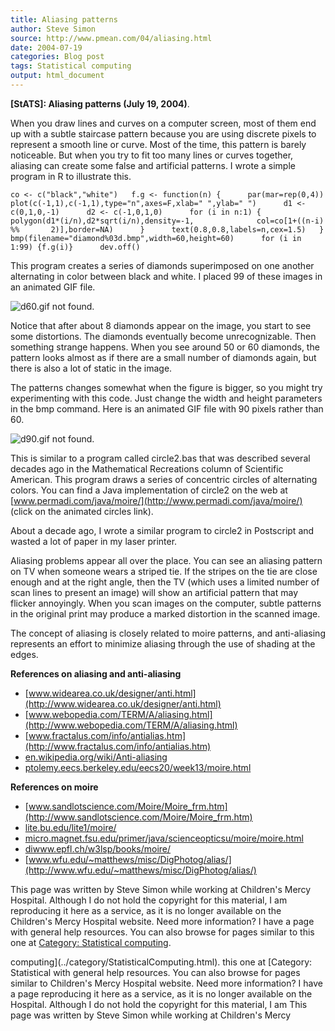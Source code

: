 ```yaml
---
title: Aliasing patterns
author: Steve Simon
source: http://www.pmean.com/04/aliasing.html
date: 2004-07-19
categories: Blog post
tags: Statistical computing
output: html_document
---
```

**[StATS]: Aliasing patterns (July 19, 2004)**.

When you draw lines and curves on a computer screen, most of them end up
with a subtle staircase pattern because you are using discrete pixels to
represent a smooth line or curve. Most of the time, this pattern is
barely noticeable. But when you try to fit too many lines or curves
together, aliasing can create some false and artificial patterns. I
wrote a simple program in R to illustrate this.

`co <- c("black","white")   f.g <- function(n) {      par(mar=rep(0,4))      plot(c(-1,1),c(-1,1),type="n",axes=F,xlab=" ",ylab=" ")      d1 <- c(0,1,0,-1)      d2 <- c(-1,0,1,0)      for (i in n:1) {          polygon(d1*(i/n),d2*sqrt(i/n),density=-1,              col=co[1+((n-i) %%       2)],border=NA)      }      text(0.8,0.8,labels=n,cex=1.5)   }      bmp(filename="diamond%03d.bmp",width=60,height=60)      for (i in 1:99) {f.g(i)}      dev.off()`

This program creates a series of diamonds superimposed on one another
alternating in color between black and white. I placed 99 of these
images in an animated GIF file.

![d60.gif not found.](http://www.pmean.com/images/images/04/aliasing01.png)

Notice that after about 8 diamonds appear on the image, you start to see
some distortions. The diamonds eventually become unrecognizable. Then
something strange happens. When you see around 50 or 60 diamonds, the
pattern looks almost as if there are a small number of diamonds again,
but there is also a lot of static in the image.

The patterns changes somewhat when the figure is bigger, so you might
try experimenting with this code. Just change the width and height
parameters in the bmp command. Here is an animated GIF file with 90
pixels rather than 60.

![d90.gif not found.](http://www.pmean.com/images/images/04/aliasing02.png)

This is similar to a program called circle2.bas that was described
several decades ago in the Mathematical Recreations column of Scientific
American. This program draws a series of concentric circles of
alternating colors. You can find a Java implementation of circle2 on the
web at [www.permadi.com/java/moire/](http://www.permadi.com/java/moire/)
(click on the animated circles link).

About a decade ago, I wrote a similar program to circle2 in Postscript
and wasted a lot of paper in my laser printer.

Aliasing problems appear all over the place. You can see an aliasing
pattern on TV when someone wears a striped tie. If the stripes on the
tie are close enough and at the right angle, then the TV (which uses a
limited number of scan lines to present an image) will show an
artificial pattern that may flicker annoyingly. When you scan images on
the computer, subtle patterns in the original print may produce a marked
distortion in the scanned image.

The concept of aliasing is closely related to moire patterns, and
anti-aliasing represents an effort to minimize aliasing through the use
of shading at the edges.

**References on aliasing and anti-aliasing**

-   [www.widearea.co.uk/designer/anti.html](http://www.widearea.co.uk/designer/anti.html)
-   [www.webopedia.com/TERM/A/aliasing.html](http://www.webopedia.com/TERM/A/aliasing.html)
-   [www.fractalus.com/info/antialias.htm](http://www.fractalus.com/info/antialias.htm)
-   [en.wikipedia.org/wiki/Anti-aliasing](http://en.wikipedia.org/wiki/Anti-aliasing)
-   [ptolemy.eecs.berkeley.edu/eecs20/week13/moire.html](http://ptolemy.eecs.berkeley.edu/eecs20/week13/moire.html)

**References on moire**

-   [www.sandlotscience.com/Moire/Moire_frm.htm](http://www.sandlotscience.com/Moire/Moire_frm.htm)
-   [lite.bu.edu/lite1/moire/](http://lite.bu.edu/lite1/moire/)
-   [micro.magnet.fsu.edu/primer/java/scienceopticsu/moire/moire.html](http://micro.magnet.fsu.edu/primer/java/scienceopticsu/moire/moire.html)
-   [diwww.epfl.ch/w3lsp/books/moire/](http://diwww.epfl.ch/w3lsp/books/moire/)
-   [www.wfu.edu/~matthews/misc/DigPhotog/alias/](http://www.wfu.edu/~matthews/misc/DigPhotog/alias/)

This page was written by Steve Simon while working at Children's Mercy
Hospital. Although I do not hold the copyright for this material, I am
reproducing it here as a service, as it is no longer available on the
Children's Mercy Hospital website. Need more information? I have a page
with general help resources. You can also browse for pages similar to
this one at [Category: Statistical
computing](../category/StatisticalComputing.html).
<!---More--->
computing](../category/StatisticalComputing.html).
this one at [Category: Statistical
with general help resources. You can also browse for pages similar to
Children's Mercy Hospital website. Need more information? I have a page
reproducing it here as a service, as it is no longer available on the
Hospital. Although I do not hold the copyright for this material, I am
This page was written by Steve Simon while working at Children's Mercy

<!---Do not use
**[StATS]: Aliasing patterns (July 19, 2004)**.
This page was written by Steve Simon while working at Children's Mercy
Hospital. Although I do not hold the copyright for this material, I am
reproducing it here as a service, as it is no longer available on the
Children's Mercy Hospital website. Need more information? I have a page
with general help resources. You can also browse for pages similar to
this one at [Category: Statistical
computing](../category/StatisticalComputing.html).
--->

